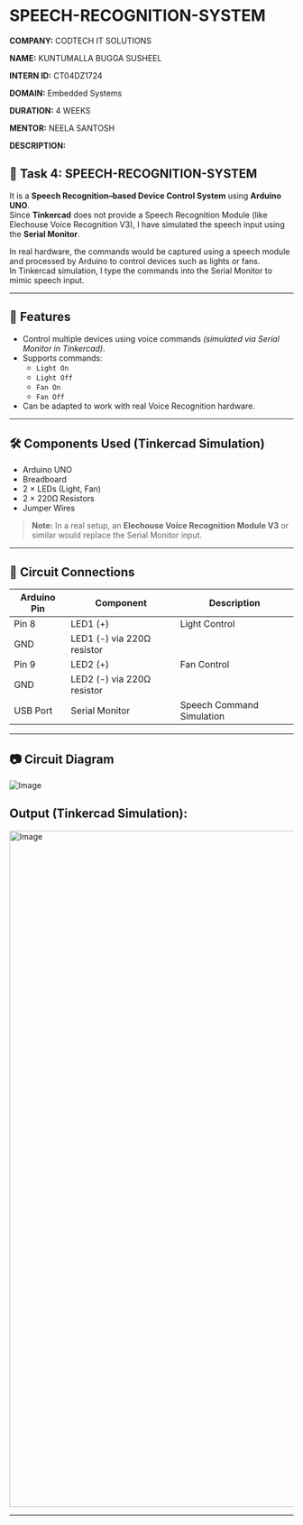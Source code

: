 # SPEECH-RECOGNITION-SYSTEM

**COMPANY:** CODTECH IT SOLUTIONS

**NAME:** KUNTUMALLA BUGGA SUSHEEL

**INTERN ID:** CT04DZ1724 

**DOMAIN:** Embedded Systems

**DURATION:** 4 WEEKS  

**MENTOR:** NEELA SANTOSH  

**DESCRIPTION:**


## 📌 Task 4: SPEECH-RECOGNITION-SYSTEM


It is a **Speech Recognition–based Device Control System** using **Arduino UNO**.  
Since **Tinkercad** does not provide a Speech Recognition Module (like Elechouse Voice Recognition V3), I have simulated the speech input using the **Serial Monitor**.

In real hardware, the commands would be captured using a speech module and processed by Arduino to control devices such as lights or fans.  
In Tinkercad simulation, I type the commands into the Serial Monitor to mimic speech input.

---

## 🎯 Features
- Control multiple devices using voice commands *(simulated via Serial Monitor in Tinkercad)*.
- Supports commands:
  - `Light On`
  - `Light Off`
  - `Fan On`
  - `Fan Off`
- Can be adapted to work with real Voice Recognition hardware.

---

## 🛠 Components Used (Tinkercad Simulation)
- Arduino UNO  
- Breadboard  
- 2 × LEDs (Light, Fan)  
- 2 × 220Ω Resistors  
- Jumper Wires  

> **Note:** In a real setup, an **Elechouse Voice Recognition Module V3** or similar would replace the Serial Monitor input.

---

## 🔌 Circuit Connections
| Arduino Pin | Component   | Description |
|-------------|-------------|-------------|
| Pin 8       | LED1 (+)    | Light Control |
| GND         | LED1 (-) via 220Ω resistor |  
| Pin 9       | LED2 (+)    | Fan Control |
| GND         | LED2 (-) via 220Ω resistor |  
| USB Port    | Serial Monitor | Speech Command Simulation |

---

## 📷 Circuit Diagram 
![Image](https://github.com/user-attachments/assets/f5455e2b-e730-4037-922c-2d6bb109ce02)

## Output (Tinkercad Simulation):
<img width="1920" height="1200" alt="Image" src="https://github.com/user-attachments/assets/4d295a77-8ea5-432d-81af-70dfbfb3c470" />


---
